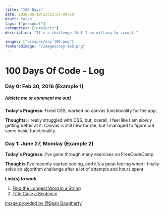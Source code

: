 ```yaml
---
title: "100 Days"
date: 2020-05-18T13:53:57-04:00
draft: false
tags: ["personal"]
categories: ["projects"]
description: "It's a challenge that I am willing to accept."

images: ["/images/day-100.png"]
featuredImage: "/images/day-100.png"
---
```


# 100 Days Of Code - Log




### Day 0: Feb 30, 2016 (Example 1)

##### (delete me or comment me out)

**Today's Progress**: Fixed CSS, worked on canvas functionality for the app.

**Thoughts:** I really struggled with CSS, but, overall, I feel like I am slowly getting better at it. Canvas is still new for me, but I managed to figure out some basic functionality.


### Day 1: June 27, Monday (Example 2)

**Today's Progress**: I've gone through many exercises on FreeCodeCamp.

**Thoughts** I've recently started coding, and it's a great feeling when I finally solve an algorithm challenge after a lot of attempts and hours spent.

**Link(s) to work**
1. [Find the Longest Word in a String](https://www.freecodecamp.com/challenges/find-the-longest-word-in-a-string)
2. [Title Case a Sentence](https://www.freecodecamp.com/challenges/title-case-a-sentence)


[Image provided by @Sean Daugherty](https://dribbble.com/shots/5909115-100-Days-of-School)